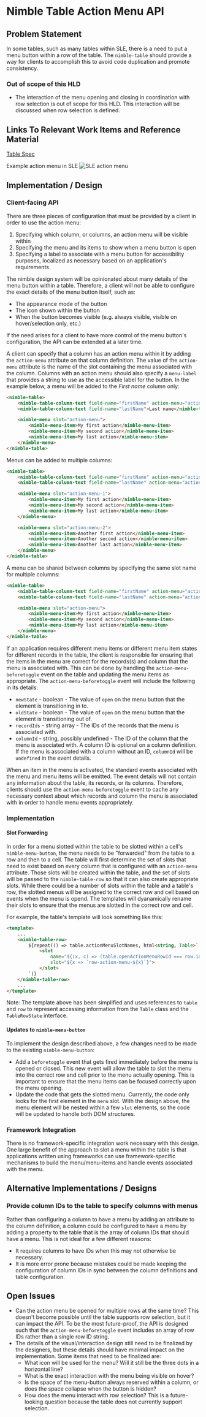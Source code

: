 # Nimble Table Action Menu API

## Problem Statement

In some tables, such as many tables within SLE, there is a need to put a menu button within a row of the table. The `nimble-table` should provide a way for clients to accomplish this to avoid code duplication and promote consistency.

### Out of scope of this HLD

-   The interaction of the menu opening and closing in coordination with row selection is out of scope for this HLD. This interaction will be discussed when row selection is defined.

## Links To Relevant Work Items and Reference Material

[Table Spec](./README.md)

Example action menu in SLE
![SLE action menu](./spec-images/sleActionMenu.png)

## Implementation / Design

### Client-facing API

There are three pieces of configuration that must be provided by a client in order to use the action menu:

1. Specifying which column, or columns, an action menu will be visible within
2. Specifying the menu and its items to show when a menu button is open
3. Specifying a label to associate with a menu button for accessibility purposes, localized as necessary based on an application's requirements

The nimble design system will be opinionated about many details of the menu button within a table. Therefore, a client will not be able to configure the exact details of the menu button itself, such as:

-   The appearance mode of the button
-   The icon shown within the button
-   When the button becomes visible (e.g. always visible, visible on hover/selection only, etc.)

If the need arises for a client to have more control of the menu button's configuration, the API can be extended at a later time.

A client can specify that a column has an action menu within it by adding the `action-menu` attribute on that column definition. The value of the `action-menu` attribute is the name of the slot containing the menu associated with the column. Columns with an action menu should also specify a `menu-label` that provides a string to use as the accessible label for the button. In the example below, a menu will be added to the _First name_ column only:

```HTML
<nimble-table>
    <nimble-table-column-text field-name="firstName" action-menu="action-menu" menu-label="Configure user">First name</nimble-table-column-text>
    <nimble-table-column-text field-name="lastName">Last name</nimble-table-column-text>

    <nimble-menu slot="action-menu">
        <nimble-menu-item>My first action</nimble-menu-item>
        <nimble-menu-item>My second action</nimble-menu-item>
        <nimble-menu-item>My last action</nimble-menu-item>
    </nimble-menu>
</nimble-table>
```

Menus can be added to multiple columns:

```HTML
<nimble-table>
    <nimble-table-column-text field-name="firstName" action-menu="action-menu-1" menu-label="Configure first name">First name</nimble-table-column-text>
    <nimble-table-column-text field-name="lastName" action-menu="action-menu-2" menu-label="Configure last name">Last name</nimble-table-column-text>

    <nimble-menu slot="action-menu-1">
        <nimble-menu-item>My first action</nimble-menu-item>
        <nimble-menu-item>My second action</nimble-menu-item>
        <nimble-menu-item>My last action</nimble-menu-item>
    </nimble-menu>

    <nimble-menu slot="action-menu-2">
        <nimble-menu-item>Another first action</nimble-menu-item>
        <nimble-menu-item>Another second action</nimble-menu-item>
        <nimble-menu-item>Another last action</nimble-menu-item>
    </nimble-menu>
</nimble-table>
```

A menu can be shared between columns by specifying the same slot name for multiple columns:

```HTML
<nimble-table>
    <nimble-table-column-text field-name="firstName" action-menu="action-menu" menu-label="Configure first name">First name</nimble-table-column-text>
    <nimble-table-column-text field-name="lastName" action-menu="action-menu" menu-label="Configure last name">Last name</nimble-table-column-text>

    <nimble-menu slot="action-menu">
        <nimble-menu-item>My first action</nimble-menu-item>
        <nimble-menu-item>My second action</nimble-menu-item>
        <nimble-menu-item>My last action</nimble-menu-item>
    </nimble-menu>
</nimble-table>
```

If an application requires different menu items or different menu item states for different records in the table, the client is responsible for ensuring that the items in the menu are correct for the records(s) and column that the menu is associated with. This can be done by handling the `action-menu-beforetoggle` event on the table and updating the menu items as appropriate. The `action-menu-beforetoggle` event will include the following in its details:

-   `newState` - boolean - The value of `open` on the menu button that the element is transitioning in to.
-   `oldState` - boolean - The value of `open` on the menu button that the element is transitioning out of.
-   `recordIds` - string array - The IDs of the records that the menu is associated with.
-   `columnId` - string, possibly undefined - The ID of the column that the menu is associated with. A column ID is optional on a column definition. If the menu is associated with a column without an ID, `columnId` will be `undefined` in the event details.

When an item in the menu is activated, the standard events associated with the menu and menu items will be emitted. The event details will not contain any information about the table, its records, or its columns. Therefore, clients should use the `action-menu-beforetoggle` event to cache any necessary context about which records and column the menu is associated with in order to handle menu events appropriately.

### Implementation

#### Slot Forwarding

In order for a menu slotted within the table to be slotted within a cell's `nimble-menu-button`, the menu needs to be "forwarded" from the table to a row and then to a cell. The table will first determine the set of slots that need to exist based on every column that is configured with an `action-menu` attribute. Those slots will be created within the table, and the set of slots will be passed to the `nimble-table-row` so that it can also create appropriate slots. While there could be a number of slots within the table and a table's row, the slotted menus will be assigned to the correct row and cell based on events when the menu is opend. The templates will dyanamically rename their slots to ensure that the menus are slotted in the correct row and cell.

For example, the table's template will look something like this:

```HTML
<template>
    ...
    <nimble-table-row>
        ${repeat(() => table.actionMenuSlotNames, html<string, Table>`
            <slot
                name="${(x, c) => (table.openActionMenuRowId === row.id) ? x : 'nimble-table-empty-action-menu')}"
                slot="${x => `row-action-menu-${x}`}">
            </slot>
        `)}
    </nimble-table-row>
    ...
</template>
```

Note: The template above has been simplified and uses references to `table` and `row` to represent accessing information from the `Table` class and the `TableRowState` interface.

#### Updates to `nimble-menu-button`

To implement the design described above, a few changes need to be made to the existing `nimble-menu-button`:

-   Add a `beforetoggle` event that gets fired immediately before the menu is opened or closed. This new event will allow the table to slot the menu into the correct row and cell prior to the menu actually opening. This is important to ensure that the menu items can be focused correctly upon the menu opening.
-   Update the code that gets the slotted menu. Currently, the code only looks for the first element in the `menu` slot. With the design above, the menu element will be nested within a few `slot` elements, so the code will be updated to handle both DOM structures.

### Framework Integration

There is no framework-specific integration work necessary with this design. One large benefit of the approach to slot a menu within the table is that applications written using frameworks can use framework-specific mechanisms to build the menu/menu-items and handle events associated with the menu.

## Alternative Implementations / Designs

### Provide column IDs to the table to specify columns with menus

Rather than configuring a column to have a menu by adding an attribute to the column definition, a column could be configured to have a menu by adding a property to the table that is the array of column IDs that should have a menu. This is not ideal for a few different reasons:

-   It requires columns to have IDs when this may not otherwise be necessary.
-   It is more error prone because mistakes could be made keeping the configuration of column IDs in sync between the column definitions and table configuration.

## Open Issues

-   Can the action menu be opened for multiple rows at the same time? This doesn't become possible until the table supports row selection, but it can impact the API. To be the most future-proof, the API is designed such that the `action-menu-beforetoggle` event includes an array of row IDs rather than a single row ID string.
-   The details of the visual/interaction design still need to be finalized by the designers, but these details should have minimal impact on the implementation. Some items that need to be finalized are:
    -   What icon will be used for the menu? Will it still be the three dots in a horizontal line?
    -   What is the exact interaction with the menu being visible on hover?
    -   Is the space of the menu-button always reserved within a column, or does the space collapse when the button is hidden?
    -   How does the menu interact with row selection? This is a future-looking question because the table does not currently support selection.
